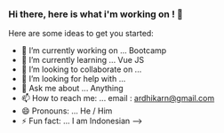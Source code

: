 ### Hi there, here is what i'm working on ! 👋

Here are some ideas to get you started:

- 🔭 I’m currently working on ... Bootcamp
- 🌱 I’m currently learning ... Vue JS
- 👯 I’m looking to collaborate on ... 
- 🤔 I’m looking for help with ... 
- 💬 Ask me about ... Anything
- 📫 How to reach me: ... email : ardhikarn@gmail.com
- 😄 Pronouns: ... He / Him
- ⚡ Fun fact: ... I am Indonesian
-->
